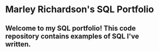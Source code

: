 # Marley Richardson's SQL Portfolio

## Welcome to my SQL portfolio! This code repository contains examples of SQL I've written. ##
